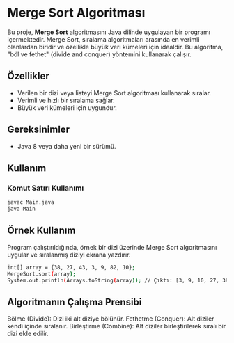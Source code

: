 # Merge Sort Algoritması

Bu proje, **Merge Sort** algoritmasını Java dilinde uygulayan bir programı içermektedir. Merge Sort, sıralama algoritmaları arasında en verimli olanlardan biridir ve özellikle büyük veri kümeleri için idealdir. Bu algoritma, "böl ve fethet" (divide and conquer) yöntemini kullanarak çalışır.

## Özellikler

- Verilen bir dizi veya listeyi Merge Sort algoritması kullanarak sıralar.
- Verimli ve hızlı bir sıralama sağlar.
- Büyük veri kümeleri için uygundur.

## Gereksinimler

- Java 8 veya daha yeni bir sürümü.


## Kullanım

### Komut Satırı Kullanımı

```sh
javac Main.java
java Main
```

## Örnek Kullanım
Program çalıştırıldığında, örnek bir dizi üzerinde Merge Sort algoritmasını uygular ve sıralanmış diziyi ekrana yazdırır.

```sh
int[] array = {38, 27, 43, 3, 9, 82, 10};
MergeSort.sort(array);
System.out.println(Arrays.toString(array)); // Çıktı: [3, 9, 10, 27, 38, 43, 82]
```

## Algoritmanın Çalışma Prensibi

Bölme (Divide): Dizi iki alt diziye bölünür.
Fethetme (Conquer): Alt diziler kendi içinde sıralanır.
Birleştirme (Combine): Alt diziler birleştirilerek sıralı bir dizi elde edilir.
